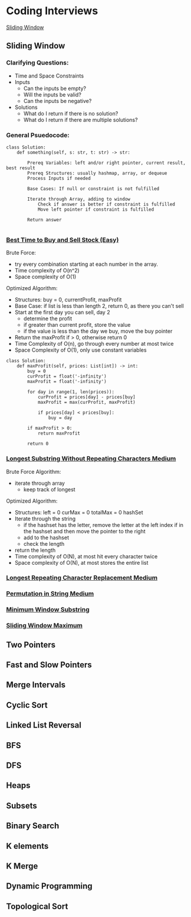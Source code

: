 # Coding Interviews
[Sliding Window](https://github.com/AlexOei/CodingInterviews/blob/main/README.md#sliding-window)


## Sliding Window

### Clarifying Questions:
- Time and Space Constraints
- Inputs
  - Can the inputs be empty?
  - Will the inputs be valid?
  - Can the inputs be negative?
- Solutions
  - What do I return if there is no solution?
  - What do I return if there are multiple solutions?

### General Psuedocode:  
```
class Solution:
    def something(self, s: str, t: str) -> str:
    
        Prereq Variables: left and/or right pointer, current result, best result
        Prereq Structures: usually hashmap, array, or dequeue
        Process Inputs if needed

        Base Cases: If null or constraint is not fulfilled
        
        Iterate through Array, adding to window
            Check if answer is better if constraint is fulfilled
            Move left pointer if constraint is fulfilled
            
        Return answer
        
```



### [Best Time to Buy and Sell Stock (Easy)](https://leetcode.com/problems/best-time-to-buy-and-sell-stock/)

Brute Force:
  - try every combination starting at each number in the array.
  - Time complexity of O(n^2)
  - Space complexity of O(1)

Optimized Algorithm: 
- Structures: buy = 0, currentProfit, maxProfit
- Base Case: if list is less than length 2, return 0, as there you can't sell
- Start at the first day you can sell, day 2
  - determine the profit
  - if greater than current profit, store the value
  - if the value is less than the day we buy, move the buy pointer
- Return the maxProfit if > 0, otherwise return 0
- Time Complexity of O(n), go through every number at most twice
- Space Complexity of O(1), only use constant variables

```
class Solution:
    def maxProfit(self, prices: List[int]) -> int:
        buy = 0
        curProfit = float('-infinity')
        maxProfit = float('-infinity')
        
        for day in range(1, len(prices)):
            curProfit = prices[day] - prices[buy]
            maxProfit = max(curProfit, maxProfit)
            
            if prices[day] < prices[buy]:
                buy = day
                
        if maxProfit > 0:
            return maxProfit
            
        return 0

```

### [Longest Substring Without Repeating Characters Medium](https://leetcode.com/problems/longest-substring-without-repeating-characters/)
Brute Force Algorithm:
- iterate through array
  - keep track of longest

Optimized Algorithm:
- Structures: left = 0 curMax = 0 totalMax = 0 hashSet
- Iterate through the string
  - if the hashset has the letter, remove the letter at the left index if in the hashset and then move the pointer to the right
  - add to the hashset
  - check the length
- return the length
- Time complexity of O(N), at most hit every character twice
- Space complexity of O(N), at most stores the entire list

### [Longest Repeating Character Replacement Medium](https://leetcode.com/problems/longest-repeating-character-replacement/)

### [Permutation in String Medium](https://leetcode.com/problems/permutation-in-string/)

### [Minimum Window Substring](https://leetcode.com/problems/minimum-window-substring/)

### [Sliding Window Maximum](https://leetcode.com/problems/sliding-window-maximum/)

## Two Pointers

## Fast and Slow Pointers

## Merge Intervals

## Cyclic Sort

## Linked List Reversal

## BFS

## DFS

## Heaps

## Subsets

## Binary Search

## K elements

## K Merge

## Dynamic Programming

## Topological Sort


